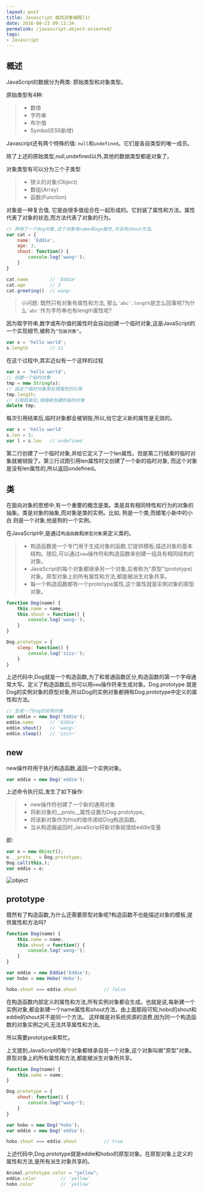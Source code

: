 ```yaml
---
layout: post
title: Javascript 面向对象编程(1)
date: 2016-08-23 09:11:34
permalink: /javascript-object-oriented/
tags:
- Javascript
---
```


## 概述

JavaScript的数据分为两类: 原始类型和对象类型。

原始类型有4种:

>+ 数值
>+ 字符串
>+ 布尔值
>+ Symbol(ES6新增)

Javascript还有两个特殊的值: `null`和`undefined`。它们是各自类型的唯一成员。

除了上述的原始类型,null,undefined以外,其他的数据类型都是对象了。

对象类型有可以分为三个子类型

>+ 狭义的对象(Object)
>+ 数组(Array)
>+ 函数(Function)

对象是一种复合值, 它是由很多值组合在一起形成的。它封装了属性和方法。属性代表了对象的状态,而方法代表了对象的行为。

```javascript
// 声明了一个dog对象,这个对象有name和age属性,并且有shout方法。
var cat = {
    name: 'Eddie',
    age: 3,
    shout: function() {
        console.log('wang~');
    }
}

cat.name        // 'Eddie'
cat.age         // 3
cat.greeting()  // wang~
```

> 小问题: 既然只有对象有属性和方法, 那么`'abc'.length`是怎么回事呢?为什么`'abc'`作为字符串也有length属性呢?

因为取字符串,数字或布尔值的属性时会自动创建一个临时对象,这是JavaScript的一个实现细节,被称为`"包装对象"`。

```javascript
var s = 'hello world';
s.length        // 11
```

在这个过程中,其实近似有一个这样的过程

```javascript
var s = 'hello world';
// 创建一个临时对象
tmp = new String(s);
// 由这个临时对象来处理属性的引用
tmp.length;
// 引用结束后,销毁新创建的临时对象
delete tmp;
```

每次引用结束后,临时对象都会被销毁,所以,给它定义新的属性是无效的。

```javascript
var s = 'hello world'
s.len = 3;
var l = s.len   // undefined
```

第二行创建了一个临时对象,并给它定义了一个len属性。但是第二行结束时临时对象就被销毁了。第三行试图引用len属性时又创建了一个新的临时对象,
而这个对象是没有len属性的,所以返回undefined。

## 类

在面向对象的思想中,有一个重要的概念是类。类是具有相同特性和行为的对象的抽象。类是对象的抽象,而对象是类的实例。比如, 狗是一个类,而蜡笔小新中的小白
则是一个对象,他是狗的一个实例。

在JavaScript中,是通过`构造函数`和`原型对象`来定义类的。

>+ 构造函数是一个专门用于生成对象的函数,它提供模板,描述对象的基本结构。随后,可以通过`new`操作符和构造函数来创建一组具有相同结构的对象。
>+ JavaScript的每个对象都继承另一个对象,后者称为"原型"(prototype)对象。原型对象上的所有属性和方法,都能被派生对象共享。
>+ 每一个构造函数都有一个prototype属性,这个属性就是实例对象的原型对象。

```javascript
function Dog(name) {
    this.name = name;
    this.shout = function() {
        console.log('wang~');
    }
}

Dog.prototype = {
    sleep: function() {
        console.log('zzzz~');
    }
}
```

上述代码中,Dog就是一个构造函数,为了和普通函数区分,构造函数的第一个字母通常大写。定义了构造函数后,你可以用`new`操作符来生成对象。Dog.prototype
就是Dog的实例对象的原型对象,所以Dog的实例对象都拥有Dog.prototype中定义的属性和方法。

```javascript
// 生成一个Dog的实例对象
var eddie = new Dog('Eddie');
eddie.name      // 'Eddie'
eddie.shout()   // 'wang~'
eddie.sleep()   // 'zzzz~'
```

## new

new操作符用于执行构造函数,返回一个实例对象。

```javascript
var eddie = new Dog('eddie');
```

上述命令执行后,发生了如下操作:

>+ new操作符创建了一个新的通用对象
>+ 将新对象的__proto__属性设置为Dog.prototype。
>+ 将该新对象作为this的值传递给Dog构造函数。
>+ 当从构造器返回时,JavaScrip将新对象赋值给eddie变量

即:

```javascript
var o = new Object();
o.__proto__ = Dog.prototype;
Dog.call(this,);
var eddie = o;
```

![object](http://ocd7f3wcw.bkt.clouddn.com/Screen%20Shot%202016-08-26%20at%2011.58.26%20PM.png)

## prototype

既然有了构造函数,为什么还需要原型对象呢?构造函数不也能描述对象的模板,提供属性和方法吗?

```javascript
function Dog(name) {
    this.name = name;
    this.shout = function() {
        console.log('wang~');
    }
}

var eddie = new Eddie('Eddie');
var hobo = new Hobo('Hobo');

hobo.shout === eddie.shout          // false
```

在构造函数内部定义的属性和方法,所有实例对象都会生成。也就是说,每新建一个实例对象,都会新建一个name属性和shout方法。由上面那段可知,hobo的shout和eddie的shout并不是同一个方法。
这样做是对系统资源的浪费,因为同一个构造函数的对象实例之间,无法共享属性和方法。

所以需要prototype来帮忙。

上文提到,JavaScript的每个对象都继承自另一个对象,这个对象叫做"原型"对象。原型对象上的所有属性和方法,都能被派生对象所共享。

```javascript
function Dog(name) {
    this.name = name;
}

Dog.prototype = {
    shout: function() {
        console.log("wang~");
    }
}

var hobo = new Dog('hobo');
var eddie = new Dog('eddie');

hobo.shout === eddie.shout          // true
```

上述代码中,Dog.prototype就是eddie和hobo的原型对象。在原型对象上定义的属性和方法,是所有派生对象共享的。

```javascript
Animal.prototype.color = "yellow";
eddie.color         // 'yellow'
hobo.color          // 'yellow'
```
